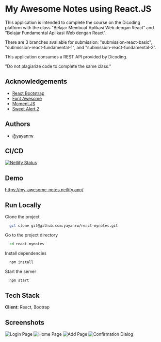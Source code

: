 # My Awesome Notes using React.JS

This application is intended to complete the course on the Dicoding platform with the class "Belajar Membuat Aplikasi Web dengan React" and "Belajar Fundamental Aplikasi Web dengan React".

There are 3 branches available for submission: "submission-react-basic", "submission-react-fundamental-1", and "submission-react-fundamental-2".

This application consumes a REST API provided by Dicoding.

"Do not plagiarize code to complete the same class."

## Acknowledgements

- [React Bootstrap](https://react-bootstrap.netlify.app/)
- [Font Awesome](https://fontawesome.com/)
- [Moment.JS](https://momentjs.com/)
- [Sweet Alert 2](https://sweetalert2.github.io/)

## Authors

- [@yayanrw](https://www.github.com/yayanrw)

## CI/CD

[![Netlify Status](https://api.netlify.com/api/v1/badges/56f10e4c-d227-4c80-873d-cdd87a92ff32/deploy-status)](https://app.netlify.com/sites/my-awesome-notes/deploys)

## Demo

https://my-awesome-notes.netlify.app/

## Run Locally

Clone the project

```bash
  git clone git@github.com:yayanrw/react-mynotes.git
```

Go to the project directory

```bash
  cd react-mynotes
```

Install dependencies

```bash
  npm install
```

Start the server

```bash
  npm start
```

## Tech Stack

**Client:** React, Bootrap

## Screenshots

![Login Page](https://i.ibb.co/c1JZZ0V/login.png)
![Home Page](https://i.ibb.co/3SLMQ0s/home.png)
![Add Page](https://i.ibb.co/GHqmCkS/add.png)
![Confirmation Dialog](https://i.ibb.co/m0VP150/swal.png)
